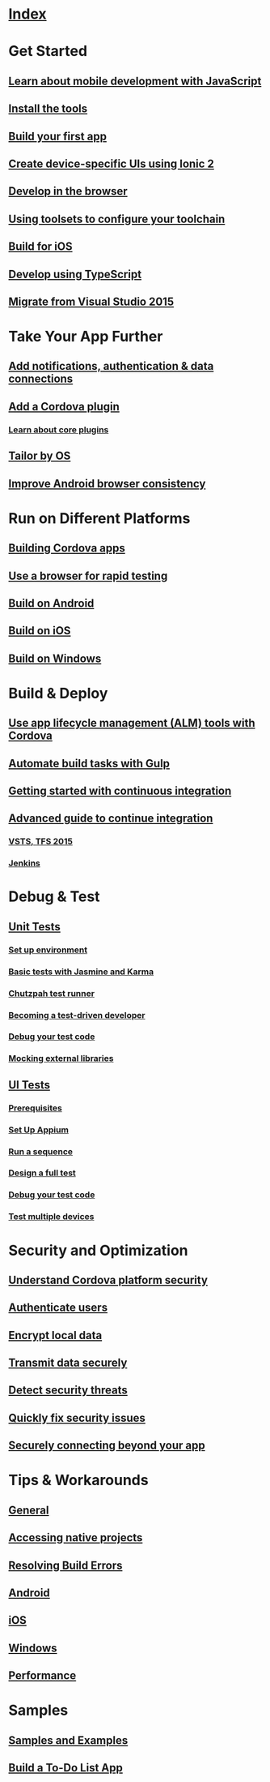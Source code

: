 # [Index](index.md)

# Get Started
## [Learn about mobile development with JavaScript](first-steps/intro.md)
## [Install the tools](first-steps/installation.md)
## [Build your first app](first-steps/build-your-first-app.md)
## [Create device-specific UIs using Ionic 2](first-steps/vs-taco-tutorial-ionic2.md)
## [Develop in the browser](first-steps/simulate-in-browser.md)
## [Using toolsets to configure your toolchain](first-steps/toolsets.md)
## [Build for iOS](first-steps/ios-guide.md)
## [Develop using TypeScript](first-steps/develop-with-typescript.md)
## [Migrate from Visual Studio 2015](first-steps/migrate-from-vs2015.md)

# Take Your App Further
## [Add notifications, authentication & data connections](take-further/add-azure-mobile-app.md)
## [Add a Cordova plugin](take-further/using-plugins.md)
### [Learn about core plugins](take-further/core-plugins.md)
## [Tailor by OS](take-further/add-platform-specific-content.md)
## [Improve Android browser consistency](take-further/using-crosswalk.md)

# Run on Different Platforms
## [Building Cordova apps](build-deploy/deploy-and-run-app.md)
## [Use a browser for rapid testing](run-your-app/simulate-in-browser.md)
## [Build on Android](run-your-app/run-app-android.md)
## [Build on iOS](run-your-app/run-app-ios.md)
## [Build on Windows](run-your-app/run-app-windows.md)

# Build & Deploy
## [Use app lifecycle management (ALM) tools with Cordova](build-deploy/app-lifecycle-management.md)
## [Automate build tasks with Gulp](build-deploy/tutorial-gulp-readme.md)
## [Getting started with continuous integration](build-deploy/get-started-with-ci.md)
## [Advanced guide to continue integration](build-deploy/ci-guide.md)
### [VSTS, TFS 2015](build-deploy/tfs2015.md)
### [Jenkins](build-deploy/jenkins.md)

# Debug & Test
## [Unit Tests](debug-test/unit-test-01-primer.md)
### [Set up environment](debug-test/unit-test-02-environments.md)
### [Basic tests with Jasmine and Karma](debug-test/unit-test-03-basic-testing.md)
### [Chutzpah test runner](debug-test/unit-test-04-chutzpah.md)
### [Becoming a test-driven developer](debug-test/unit-test-05-tdd.md)
### [Debug your test code](debug-test/unit-test-06-debug.md)
### [Mocking external libraries](debug-test/unit-test-07-mocks.md)
## [UI Tests](debug-test/uitest-01-root.md)
### [Prerequisites](debug-test/uitest-02-prerequisites.md)
### [Set Up Appium](debug-test/uitest-03-appium-setup.md)
### [Run a sequence](debug-test/uitest-04-running-sequences.md)
### [Design a full test](debug-test/uitest-05-designing-tests.md)
### [Debug your test code](debug-test/uitest-06-debugging.md)
### [Test multiple devices](debug-test/uitest-07-devicefarms.md)

# Security and Optimization
## [Understand Cordova platform security](security/best-practices.md)
## [Authenticate users](security/authentication.md)
## [Encrypt local data](security/data-encryption.md)
## [Transmit data securely](security/transmit-data-securely.md)
## [Detect security threats](security/detect-security-threats.md)
## [Quickly fix security issues](security/fix-security-issues.md)
## [Securely connecting beyond your app](security/whitelists.md)

# Tips & Workarounds
## [General](tips-workarounds/tips-and-workarounds-general-readme.md)
## [Accessing native projects](tips-workarounds/access-native-cordova-project.md)
## [Resolving Build Errors](tips-workarounds/resolving-build-errors.md)
## [Android](tips-workarounds/tips-and-workarounds-android-readme.md)
## [iOS](tips-workarounds/tips-and-workarounds-ios-readme.md)
## [Windows](tips-workarounds/tips-and-workarounds-windows-readme.md)
## [Performance](tips-workarounds/tips-and-workarounds-performance-readme.md)

# Samples
## [Samples and Examples](samples/cordova-samples.md)
## [Build a To-Do List App](samples/create-a-to-do-list-app.md)
